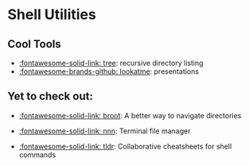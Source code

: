 Shell Utilities
===

Cool Tools
---

- [:fontawesome-solid-link: tree](https://formulae.brew.sh/formula/tree): recursive directory listing
- [:fontawesome-brands-github: lookatme](https://github.com/d0c-s4vage/lookatme): presentations

Yet to check out:
---

- [:fontawesome-solid-link: broot](https://github.com/Canop/broot): A better way to navigate directories

- [:fontawesome-solid-link: nnn](https://github.com/jarun/nnn): Terminal file manager

- [:fontawesome-solid-link: tldr](https://github.com/tldr-pages/tldr): Collaborative cheatsheets for shell commands
